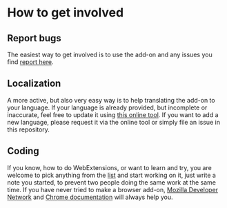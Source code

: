 # How to get involved

## Report bugs

The easiest way to get involved is to use the add-on and any issues you find [report here](https://github.com/MikkCZ/rotate-and-zoom-image/issues).

## Localization

A more active, but also very easy way is to help translating the add-on to your language. If your language is already provided, but incomplete or inaccurate, feel free to update it using [this online tool](https://poeditor.com/join/project/OCrDGbtroC). If you want to add a new language, please request it via the online tool or simply file an issue in this repository.

## Coding

If you know, how to do WebExtensions, or want to learn and try, you are welcome to pick anything from the [list](https://github.com/MikkCZ/rotate-and-zoom-image/issues) and start working on it, just write a note you started, to prevent two people doing the same work at the same time. If you have never tried to make a browser add-on, [Mozilla Developer Network](https://developer.mozilla.org/Add-ons/WebExtensions) and [Chrome documentation](https://developer.chrome.com/extensions) will always help you.
